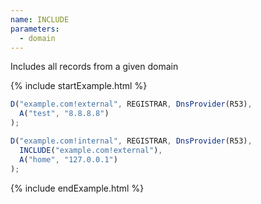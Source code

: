 ```yaml
---
name: INCLUDE
parameters:
  - domain
---
```


Includes all records from a given domain


{% include startExample.html %}

```js
D("example.com!external", REGISTRAR, DnsProvider(R53),
  A("test", "8.8.8.8")
);

D("example.com!internal", REGISTRAR, DnsProvider(R53),
  INCLUDE("example.com!external"),
  A("home", "127.0.0.1")
);
```

{% include endExample.html %}
